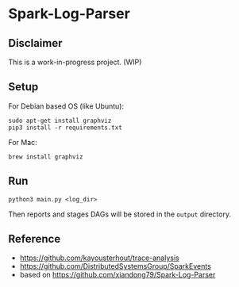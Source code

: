 # Spark-Log-Parser

## Disclaimer

This is a work-in-progress project. (WIP)

## Setup

For Debian based OS (like Ubuntu):
```
sudo apt-get install graphviz
pip3 install -r requirements.txt
```

For Mac:
```
brew install graphviz
```

## Run

```
python3 main.py <log_dir>
```
Then reports and stages DAGs will be stored in the `output` directory.

## Reference
- https://github.com/kayousterhout/trace-analysis
- https://github.com/DistributedSystemsGroup/SparkEvents
- based on https://github.com/xiandong79/Spark-Log-Parser
